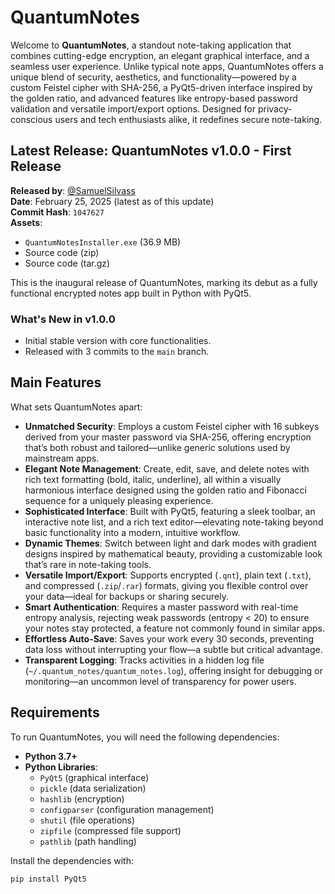 # QuantumNotes

Welcome to **QuantumNotes**, a standout note-taking application that combines cutting-edge encryption, an elegant graphical interface, and a seamless user experience. Unlike typical note apps, QuantumNotes offers a unique blend of security, aesthetics, and functionality—powered by a custom Feistel cipher with SHA-256, a PyQt5-driven interface inspired by the golden ratio, and advanced features like entropy-based password validation and versatile import/export options. Designed for privacy-conscious users and tech enthusiasts alike, it redefines secure note-taking.

## Latest Release: QuantumNotes v1.0.0 - First Release

**Released by**: [@SamuelSilvass](https://github.com/SamuelSilvass)  
**Date**: February 25, 2025 (latest as of this update)  
**Commit Hash**: `1047627`  
**Assets**:  
- `QuantumNotesInstaller.exe` (36.9 MB)  
- Source code (zip)  
- Source code (tar.gz)  

This is the inaugural release of QuantumNotes, marking its debut as a fully functional encrypted notes app built in Python with PyQt5.

### What's New in v1.0.0
- Initial stable version with core functionalities.
- Released with 3 commits to the `main` branch.

## Main Features

What sets QuantumNotes apart:

- **Unmatched Security**: Employs a custom Feistel cipher with 16 subkeys derived from your master password via SHA-256, offering encryption that’s both robust and tailored—unlike generic solutions used by mainstream apps.
- **Elegant Note Management**: Create, edit, save, and delete notes with rich text formatting (bold, italic, underline), all within a visually harmonious interface designed using the golden ratio and Fibonacci sequence for a uniquely pleasing experience.
- **Sophisticated Interface**: Built with PyQt5, featuring a sleek toolbar, an interactive note list, and a rich text editor—elevating note-taking beyond basic functionality into a modern, intuitive workflow.
- **Dynamic Themes**: Switch between light and dark modes with gradient designs inspired by mathematical beauty, providing a customizable look that’s rare in note-taking tools.
- **Versatile Import/Export**: Supports encrypted (`.qnt`), plain text (`.txt`), and compressed (`.zip`/`.rar`) formats, giving you flexible control over your data—ideal for backups or sharing securely.
- **Smart Authentication**: Requires a master password with real-time entropy analysis, rejecting weak passwords (entropy < 20) to ensure your notes stay protected, a feature not commonly found in similar apps.
- **Effortless Auto-Save**: Saves your work every 30 seconds, preventing data loss without interrupting your flow—a subtle but critical advantage.
- **Transparent Logging**: Tracks activities in a hidden log file (`~/.quantum_notes/quantum_notes.log`), offering insight for debugging or monitoring—an uncommon level of transparency for power users.

## Requirements

To run QuantumNotes, you will need the following dependencies:

- **Python 3.7+**
- **Python Libraries**:
  - `PyQt5` (graphical interface)
  - `pickle` (data serialization)
  - `hashlib` (encryption)
  - `configparser` (configuration management)
  - `shutil` (file operations)
  - `zipfile` (compressed file support)
  - `pathlib` (path handling)

Install the dependencies with:
```bash
pip install PyQt5

